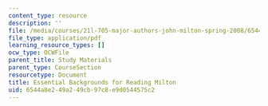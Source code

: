 ```yaml
---
content_type: resource
description: ''
file: /media/courses/21l-705-major-authors-john-milton-spring-2008/6544a8e249a249cb97c8e9d0544575c2_MIT21L_705S08_backgrnd.pdf
file_type: application/pdf
learning_resource_types: []
ocw_type: OCWFile
parent_title: Study Materials
parent_type: CourseSection
resourcetype: Document
title: Essential Backgrounds for Reading Milton
uid: 6544a8e2-49a2-49cb-97c8-e9d0544575c2
---
```

